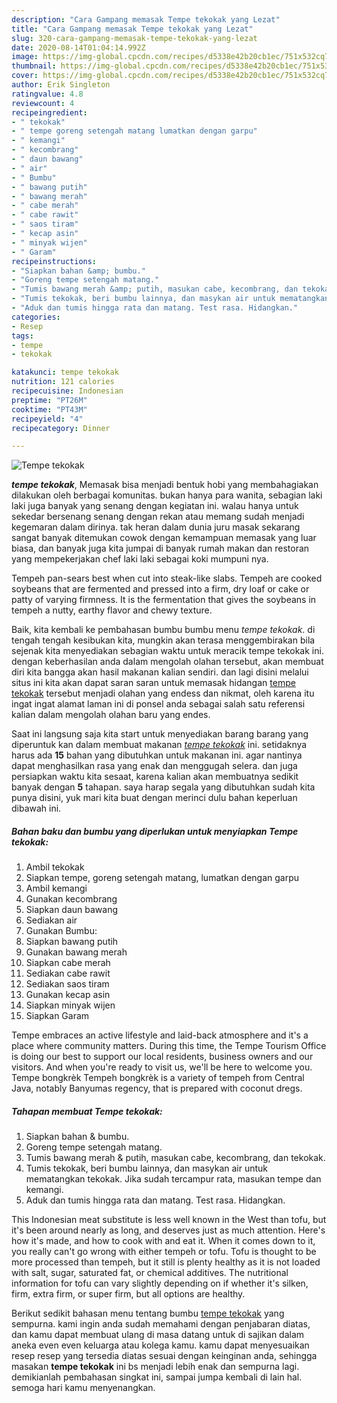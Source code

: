 ```yaml
---
description: "Cara Gampang memasak Tempe tekokak yang Lezat"
title: "Cara Gampang memasak Tempe tekokak yang Lezat"
slug: 320-cara-gampang-memasak-tempe-tekokak-yang-lezat
date: 2020-08-14T01:04:14.992Z
image: https://img-global.cpcdn.com/recipes/d5338e42b20cb1ec/751x532cq70/tempe-tekokak-foto-resep-utama.jpg
thumbnail: https://img-global.cpcdn.com/recipes/d5338e42b20cb1ec/751x532cq70/tempe-tekokak-foto-resep-utama.jpg
cover: https://img-global.cpcdn.com/recipes/d5338e42b20cb1ec/751x532cq70/tempe-tekokak-foto-resep-utama.jpg
author: Erik Singleton
ratingvalue: 4.8
reviewcount: 4
recipeingredient:
- " tekokak"
- " tempe goreng setengah matang lumatkan dengan garpu"
- " kemangi"
- " kecombrang"
- " daun bawang"
- " air"
- " Bumbu"
- " bawang putih"
- " bawang merah"
- " cabe merah"
- " cabe rawit"
- " saos tiram"
- " kecap asin"
- " minyak wijen"
- " Garam"
recipeinstructions:
- "Siapkan bahan &amp; bumbu."
- "Goreng tempe setengah matang."
- "Tumis bawang merah &amp; putih, masukan cabe, kecombrang, dan tekokak."
- "Tumis tekokak, beri bumbu lainnya, dan masykan air untuk mematangkan tekokak. Jika sudah tercampur rata, masukan tempe dan kemangi."
- "Aduk dan tumis hingga rata dan matang. Test rasa. Hidangkan."
categories:
- Resep
tags:
- tempe
- tekokak

katakunci: tempe tekokak 
nutrition: 121 calories
recipecuisine: Indonesian
preptime: "PT26M"
cooktime: "PT43M"
recipeyield: "4"
recipecategory: Dinner

---
```



![Tempe tekokak](https://img-global.cpcdn.com/recipes/d5338e42b20cb1ec/751x532cq70/tempe-tekokak-foto-resep-utama.jpg)

<b><i>tempe tekokak</i></b>, Memasak bisa menjadi bentuk hobi yang membahagiakan dilakukan oleh berbagai komunitas. bukan hanya para wanita, sebagian laki laki juga banyak yang senang dengan kegiatan ini. walau hanya untuk sekedar bersenang senang dengan rekan atau memang sudah menjadi kegemaran dalam dirinya. tak heran dalam dunia juru masak sekarang sangat banyak ditemukan cowok dengan kemampuan memasak yang luar biasa, dan banyak juga kita jumpai di banyak rumah makan dan restoran yang mempekerjakan chef laki laki sebagai koki mumpuni nya.

Tempeh pan-sears best when cut into steak-like slabs. Tempeh are cooked soybeans that are fermented and pressed into a firm, dry loaf or cake or patty of varying firmness. It is the fermentation that gives the soybeans in tempeh a nutty, earthy flavor and chewy texture.

Baik, kita kembali ke pembahasan bumbu bumbu menu <i>tempe tekokak</i>. di tengah tengah kesibukan kita, mungkin akan terasa menggembirakan bila sejenak kita menyediakan sebagian waktu untuk meracik tempe tekokak ini. dengan keberhasilan anda dalam mengolah olahan tersebut, akan membuat diri kita bangga akan hasil makanan kalian sendiri. dan lagi disini melalui situs ini kita akan dapat saran saran untuk memasak hidangan <u>tempe tekokak</u> tersebut menjadi olahan yang endess dan nikmat, oleh karena itu ingat ingat alamat laman ini di ponsel anda sebagai salah satu referensi kalian dalam mengolah olahan baru yang endes.


Saat ini langsung saja kita start untuk menyediakan barang barang yang diperuntuk kan dalam membuat makanan <u><i>tempe tekokak</i></u> ini. setidaknya harus ada <b>15</b> bahan yang dibutuhkan untuk makanan ini. agar nantinya dapat menghasilkan rasa yang enak dan menggugah selera. dan juga persiapkan waktu kita sesaat, karena kalian akan membuatnya sedikit banyak dengan <b>5</b> tahapan. saya harap segala yang dibutuhkan sudah kita punya disini, yuk mari kita buat dengan merinci dulu bahan keperluan dibawah ini.

<!--inarticleads1-->

##### Bahan baku dan bumbu yang diperlukan untuk menyiapkan Tempe tekokak:

1. Ambil  tekokak
1. Siapkan  tempe, goreng setengah matang, lumatkan dengan garpu
1. Ambil  kemangi
1. Gunakan  kecombrang
1. Siapkan  daun bawang
1. Sediakan  air
1. Gunakan  Bumbu:
1. Siapkan  bawang putih
1. Gunakan  bawang merah
1. Siapkan  cabe merah
1. Sediakan  cabe rawit
1. Sediakan  saos tiram
1. Gunakan  kecap asin
1. Siapkan  minyak wijen
1. Siapkan  Garam


Tempe embraces an active lifestyle and laid-back atmosphere and it&#39;s a place where community matters. During this time, the Tempe Tourism Office is doing our best to support our local residents, business owners and our visitors. And when you&#39;re ready to visit us, we&#39;ll be here to welcome you. Tempe bongkrèk Tempeh bongkrèk is a variety of tempeh from Central Java, notably Banyumas regency, that is prepared with coconut dregs. 

<!--inarticleads2-->

##### Tahapan membuat Tempe tekokak:

1. Siapkan bahan &amp; bumbu.
1. Goreng tempe setengah matang.
1. Tumis bawang merah &amp; putih, masukan cabe, kecombrang, dan tekokak.
1. Tumis tekokak, beri bumbu lainnya, dan masykan air untuk mematangkan tekokak. Jika sudah tercampur rata, masukan tempe dan kemangi.
1. Aduk dan tumis hingga rata dan matang. Test rasa. Hidangkan.


This Indonesian meat substitute is less well known in the West than tofu, but it&#39;s been around nearly as long, and deserves just as much attention. Here&#39;s how it&#39;s made, and how to cook with and eat it. When it comes down to it, you really can&#39;t go wrong with either tempeh or tofu. Tofu is thought to be more processed than tempeh, but it still is plenty healthy as it is not loaded with salt, sugar, saturated fat, or chemical additives. The nutritional information for tofu can vary slightly depending on if whether it&#39;s silken, firm, extra firm, or super firm, but all options are healthy. 

Berikut sedikit bahasan menu tentang bumbu <u>tempe tekokak</u> yang sempurna. kami ingin anda sudah memahami dengan penjabaran diatas, dan kamu dapat membuat ulang di masa datang untuk di sajikan dalam aneka even even keluarga atau kolega kamu. kamu dapat menyesuaikan resep resep yang tersedia diatas sesuai dengan keinginan anda, sehingga masakan <b>tempe tekokak</b> ini bs menjadi lebih enak dan sempurna lagi. demikianlah pembahasan singkat ini, sampai jumpa kembali di lain hal. semoga hari kamu menyenangkan.

